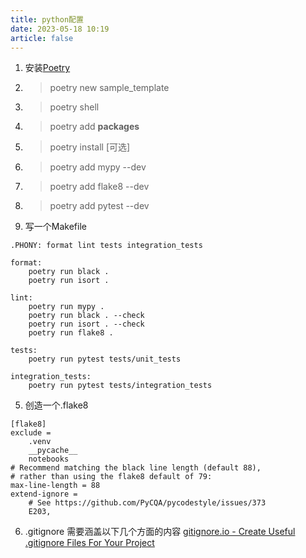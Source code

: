 ```yaml
---
title: python配置
date: 2023-05-18 10:19
article: false
---
```


1. 安装[Poetry](Poetry)
2. > poetry new sample_template
3. > poetry shell
4. > poetry add **packages**
5. > poetry install
\[可选]
1. > poetry add mypy --dev
2. > poetry add flake8 --dev
3. > poetry add pytest --dev
4. 写一个Makefile
```
.PHONY: format lint tests integration_tests

format:
	poetry run black .
	poetry run isort .

lint:
	poetry run mypy .
	poetry run black . --check
	poetry run isort . --check
	poetry run flake8 .

tests:
	poetry run pytest tests/unit_tests

integration_tests:
	poetry run pytest tests/integration_tests
```
5. 创造一个.flake8
```
[flake8]
exclude =
    .venv
    __pycache__
    notebooks
# Recommend matching the black line length (default 88),
# rather than using the flake8 default of 79:
max-line-length = 88
extend-ignore =
    # See https://github.com/PyCQA/pycodestyle/issues/373
    E203,
```
6. .gitignore
需要涵盖以下几个方面的内容
[gitignore.io - Create Useful .gitignore Files For Your Project](https://www.toptal.com/developers/gitignore/)

